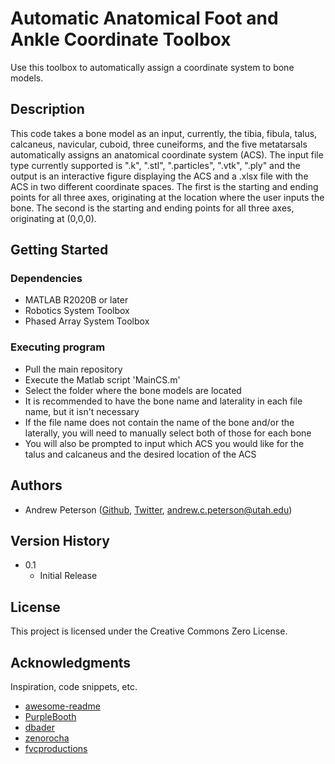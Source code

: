 # Automatic Anatomical Foot and Ankle Coordinate Toolbox

Use this toolbox to automatically assign a coordinate system to bone models.

## Description

This code takes a bone model as an input, currently, the tibia, fibula, talus, calcaneus, navicular, cuboid, three cuneiforms, and the five metatarsals automatically assigns an anatomical coordinate system (ACS). The input file type currently supported is ".k", ".stl", ".particles", ".vtk", ".ply" and the output is an interactive figure displaying the ACS and a .xlsx file with the ACS in two different coordinate spaces. The first is the starting and ending points for all three axes, originating at the location where the user inputs the bone. The second is the starting and ending points for all three axes, originating at (0,0,0).

## Getting Started

### Dependencies

* MATLAB R2020B or later
* Robotics System Toolbox
* Phased Array System Toolbox

### Executing program

* Pull the main repository
* Execute the Matlab script 'MainCS.m'
* Select the folder where the bone models are located
* It is recommended to have the bone name and laterality in each file name, but it isn't necessary
* If the file name does not contain the name of the bone and/or the laterally, you will need to manually select both of those for each bone
* You will also be prompted to input which ACS you would like for the talus and calcaneus and the desired location of the ACS

## Authors

* Andrew Peterson ([Github](https://github.com/AndrewCPeters0n), [Twitter](https://twitter.com/AndrewCPeters0n), andrew.c.peterson@utah.edu)

## Version History

* 0.1
    * Initial Release

## License

This project is licensed under the Creative Commons Zero License.

## Acknowledgments

Inspiration, code snippets, etc.
* [awesome-readme](https://github.com/matiassingers/awesome-readme)
* [PurpleBooth](https://gist.github.com/PurpleBooth/109311bb0361f32d87a2)
* [dbader](https://github.com/dbader/readme-template)
* [zenorocha](https://gist.github.com/zenorocha/4526327)
* [fvcproductions](https://gist.github.com/fvcproductions/1bfc2d4aecb01a834b46)
